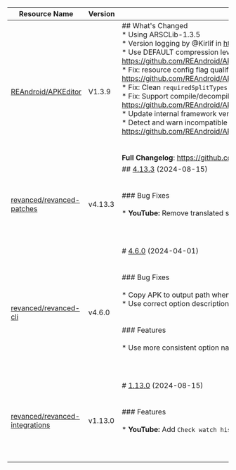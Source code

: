 | Resource Name | Version | Changelog | Published On | Build By|
|---------------|---------|-----------|--------------|---------|
| [REAndroid/APKEditor](https://github.com/REAndroid/APKEditor/releases/tag/V1.3.9) | V1.3.9 | ## What's Changed<br>* Using ARSCLib-1.3.5<br>* Version logging by @Kirlif in https://github.com/REAndroid/APKEditor/pull/108<br>* Use DEFAULT compression level : https://github.com/REAndroid/ARSCLib/commit/dfc558d6bf76c20c84c82fc3ba404a95b1afe7c6<br>* Fix: resource config flag qualifiers encoding : https://github.com/REAndroid/ARSCLib/commit/85c171884d467a9086527ee4ceb5bdac3a11caea<br>* Fix: Clean `requiredSplitTypes` & `splitTypes` from manifest with resource id #114<br>* Fix: Support compile/decompile apks to xml without resource table (e.g. split bundles) : https://github.com/REAndroid/ARSCLib/commit/4fa8e676d8a16307c006565ec9e79538e70b519c<br>* Update internal framework version to API-35<br>* Detect and warn incompatible bundle apks during merging : https://github.com/REAndroid/ARSCLib/commit/22a581663b28a9050eb2163e70137758fee58f89<br><br><br>**Full Changelog**: https://github.com/REAndroid/APKEditor/compare/V1.3.8...V1.3.9 | 2024-08-02T19:26:33Z | [Docker-py-revanced](https://github.com/nikhilbadyal/docker-py-revanced) |
| [revanced/revanced-patches](https://github.com/ReVanced/revanced-patches/releases/tag/v4.13.3) | v4.13.3 | ## [4.13.3](https://github.com/ReVanced/revanced-patches/compare/v4.13.2...v4.13.3) (2024-08-15)<br><br><br>### Bug Fixes<br><br>* **YouTube:** Remove translated string that breaks patching ([a48c2db](https://github.com/ReVanced/revanced-patches/commit/a48c2db53d84767c8fd5d569f9ce1c46c2bfd9a1))<br><br><br><br> | 2024-08-15T20:41:14Z | [Docker-py-revanced](https://github.com/nikhilbadyal/docker-py-revanced) |
| [revanced/revanced-cli](https://github.com/ReVanced/revanced-cli/releases/tag/v4.6.0) | v4.6.0 | # [4.6.0](https://github.com/ReVanced/revanced-cli/compare/v4.5.0...v4.6.0) (2024-04-01)<br><br><br>### Bug Fixes<br><br>* Copy APK to output path when it is not being signed ([366f400](https://github.com/ReVanced/revanced-cli/commit/366f400c5a46491f3f262c7ff4b0df1ae3721f74))<br>* Use correct option description ([45a2ffa](https://github.com/ReVanced/revanced-cli/commit/45a2ffa2dd95ee8ac3c4d466463c9a5b869b8da1))<br><br><br>### Features<br><br>* Use more consistent option name ([223629c](https://github.com/ReVanced/revanced-cli/commit/223629c663dcd94d237110e09e4e152aa03867f9))<br><br><br><br> | 2024-04-01T14:57:09Z | [Docker-py-revanced](https://github.com/nikhilbadyal/docker-py-revanced) |
| [revanced/revanced-integrations](https://github.com/ReVanced/revanced-integrations/releases/tag/v1.13.0) | v1.13.0 | # [1.13.0](https://github.com/ReVanced/revanced-integrations/compare/v1.12.0...v1.13.0) (2024-08-15)<br><br><br>### Features<br><br>* **YouTube:** Add `Check watch history domain name resolution` patch ([#675](https://github.com/ReVanced/revanced-integrations/issues/675)) ([57d6834](https://github.com/ReVanced/revanced-integrations/commit/57d6834a2ce1893d8eea16346cc854beef065a33))<br><br><br><br> | 2024-08-15T17:31:11Z | [Docker-py-revanced](https://github.com/nikhilbadyal/docker-py-revanced) |
